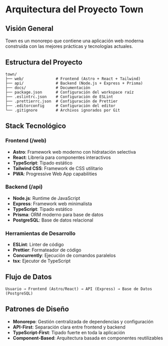 # Arquitectura del Proyecto Town

## Visión General

Town es un monorepo que contiene una aplicación web moderna construida con las mejores prácticas y tecnologías actuales.

## Estructura del Proyecto

```
town/
├── web/              # Frontend (Astro + React + Tailwind)
├── api/              # Backend (Node.js + Express + Prisma)
├── docs/             # Documentación
├── package.json      # Configuración del workspace raíz
├── .eslintrc.json    # Configuración de ESLint
├── .prettierrc.json  # Configuración de Prettier
├── .editorconfig     # Configuración del editor
└── .gitignore        # Archivos ignorados por Git
```

## Stack Tecnológico

### Frontend (/web)
- **Astro**: Framework web moderno con hidratación selectiva
- **React**: Librería para componentes interactivos
- **TypeScript**: Tipado estático
- **Tailwind CSS**: Framework de CSS utilitario
- **PWA**: Progressive Web App capabilities

### Backend (/api)
- **Node.js**: Runtime de JavaScript
- **Express**: Framework web minimalista
- **TypeScript**: Tipado estático
- **Prisma**: ORM moderno para base de datos
- **PostgreSQL**: Base de datos relacional

### Herramientas de Desarrollo
- **ESLint**: Linter de código
- **Prettier**: Formateador de código
- **Concurrently**: Ejecución de comandos paralelos
- **tsx**: Ejecutor de TypeScript

## Flujo de Datos

```
Usuario → Frontend (Astro/React) → API (Express) → Base de Datos (PostgreSQL)
```

## Patrones de Diseño

- **Monorepo**: Gestión centralizada de dependencias y configuración
- **API-First**: Separación clara entre frontend y backend
- **TypeScript-First**: Tipado fuerte en toda la aplicación
- **Component-Based**: Arquitectura basada en componentes reutilizables
